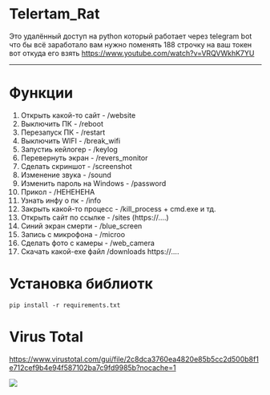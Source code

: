# Telertam_Rat

Это удалённый доступ на python который работает через telegram bot что бы всё заработало вам нужно поменять 188 строчку на ваш токен вот откуда его взять https://www.youtube.com/watch?v=VRQVWkhK7YU 

---
# Функции

1. Открыть какой-то сайт - /website
2. Выключить ПК - /reboot
3. Перезапуск ПК - /restart
4. Выключить WIFI - /break_wifi
5. Запустиь кейлогер - /keylog
6. Перевернуть экран - /revers_monitor
7. Сделать скриншот - /screenshot
8. Изменение звука - /sound
9. Изменить пароль на Windows - /password
10. Прикол - /HEHEHEHA
11. Узнать инфу о пк - /info
12. Закрыть какой-то процесс - /kill_process + cmd.exe и тд.
13. Открыть сайт по ссылке - /sites (https://....)
14. Синий экран смерти - /blue_screen
15. Запись с микрофона - /microo
16. Сделать фото с камеры - /web_camera
17. Скачать какой-exe файл /downloads https://....

# Установка библиотк
    
```
pip install -r requirements.txt
```

# Virus Total

https://www.virustotal.com/gui/file/2c8dca3760ea4820e85b5cc2d500b8f1e712cef9b4e94f587102ba7c9fd9985b?nocache=1


<img src="https://i.imgur.com/fu7M5ih.png">


